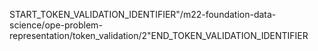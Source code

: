 START_TOKEN_VALIDATION_IDENTIFIER"/m22-foundation-data-science/ope-problem-representation/token_validation/2"END_TOKEN_VALIDATION_IDENTIFIER